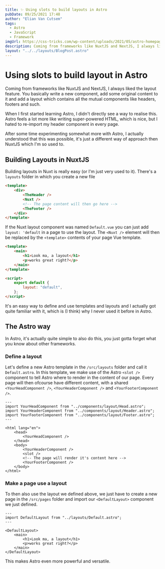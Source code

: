 ```yaml
---
title: ✨ Using slots to build layouts in Astro
pubDate: 09/25/2021 17:48
author: "Elian Van Cutsem"
tags:
  - Astro
  - JavaScript
  - Framework
imgUrl: https://css-tricks.com/wp-content/uploads/2021/05/astro-homepage.png
description: Coming from frameworks like NuxtJS and NextJS, I always liked the layout feature. It's a quick way to reuse shared components without re-importing them in every page. When I started with Astro, I had no idea that this was also possible.
layout: "../../layouts/BlogPost.astro"
---
```


# Using slots to build layout in Astro

Coming from frameworks like NuxtJS and NextJS, I always liked the layout feature. You basically write a new component, add some original content to it and add a layout which contains all the mutual components like headers, footers and such.

When I first started learning Astro, I didn't directly see a way to realise this. Astro feels a lot more like writing super-powered HTML, which is nice, but I hated to re-import my header component in every page.

After some time experimenting somewhat more with Astro, I actually understood that this was possible, it's just a different way of approach then NuxtJS which I'm so used to.

## Building Layouts in NuxtJS

Building layouts in Nuxt is really easy (or I'm just very used to it). There's a `layouts` folder in which you create a new file

```html
<template>
	<div>
		<TheHeader />
		<Nuxt />
		<!-- The page content will then go here -->
		<TheFooter />
	</div>
</template>
```

If the Nuxt layout component was named `Default.vue` you can just add `layout: 'default` in a page to use the layout. The `<Nuxt />` element will then be replaced by the `<template>` contents of your page Vue template.

```html
<template>
	<main>
		<h1>Look ma, a layout</h1>
		<p>works great right?</p>
	</main>
</template>

<script>
	export default {
		layout: "default",
	};
</script>
```

It's an easy way to define and use templates and layouts and I actually got quite familiar with it, which is (I think) why I never used it before in Astro.

## The Astro way

In Astro, it's actually quite simple to also do this, you just gotta forget what you know about other frameworks.

### Define a layout

Let's define a new Astro template in the `/src/layouts` folder and call it `Default.astro`. In this template, we make use of the Astro `<slot />` component to tell Astro where to render in the content of our page. Every page will then ofcourse have different content, with a shared `<YourHeadComponent />`, `<YourHeaderComponent />` and `<YourFooterComponent />`.

```astro
---
import YourHeadComponent from "../components/layout/Head.astro";
import YourHeaderComponent from "../components/layout/Header.astro";
import YourFooterComponent from "../components/layout/Footer.astro";
---

<html lang="en">
	<head>
		<YourHeadComponent />
	</head>
	<body>
		<YourHeaderComponent />
		<slot />
		<!-- The page will render it's content here -->
		<YourFooterComponent />
	</body>
</html>
```

### Make a page use a layout

To then also use the layout we defined above, we just have to create a new page in the `/src/pages` folder and import our `<DefaultLayout>` component we just defined.

```astro
---
import DefaultLayout from "../layouts/Default.astro";
---

<DefaultLayout>
	<main>
		<h1>Look ma, a layout</h1>
		<p>works great right?</p>
	</main>
</DefaultLayout>
```

This makes Astro even more powerful and versatile.
